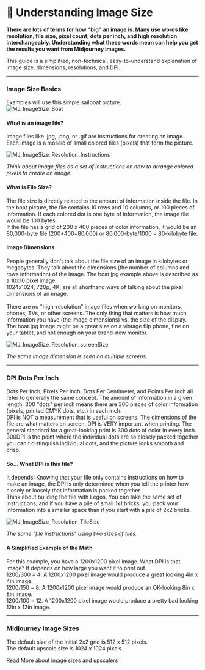 # 📏 Understanding Image Size

**There are lots of terms for how "big" an image is. Many use words like resolution, file size, pixel count, dots per inch, and high resolution interchangeably. Understanding what these words mean can help you get the results you want from Midjourney images.**

This guide is a simplified, non-technical, easy-to-understand explanation of image size, dimensions, resolutions, and DPI.

***

### Image Size Basics <a href="#image-size-basics" id="image-size-basics"></a>

Examples will use this simple sailboat picture.\
![MJ\_ImageSize\_Boat](https://cdn.document360.io/3040c2b6-fead-4744-a3a9-d56d621c6c7e/Images/Documentation/MJ\_ImageSize\_Boat.png)

#### What is an image file?

Image files like .jpg, .png, or .gif are instructions for creating an image.\
Each image is a mosaic of small colored tiles (pixels) that form the picture.

![MJ\_ImageSize\_Resolution\_Instructions](https://cdn.document360.io/3040c2b6-fead-4744-a3a9-d56d621c6c7e/Images/Documentation/MJ\_ImageSize\_Resolution\_Instructions.png)

_Think about image files as a set of instructions on how to arrange colored pixels to create an image._

#### What is File Size?

The file size is directly related to the amount of information inside the file. In the boat picture, the file contains 10 rows and 10 columns, or 100 pieces of information. If each colored dot is one byte of information, the image file would be 100 bytes.\
If the file has a grid of 200 x 400 pieces of color information, it would be an 80,000-byte file (200\*400=80,000) or 80,000-byte/1000 = 80-kilobyte file.

#### Image Dimensions

People generally don't talk about the file size of an image in kilobytes or megabytes. They talk about the dimensions (the number of columns and rows information) of the image. The boat.jpg example above is described as a 10x10 pixel image.\
1024x1024, 720p, 4K, are all shorthand ways of talking about the pixel dimensions of an image.\
​\
There are no "high-resolution" image files when working on monitors, phones, TVs, or other screens. The only thing that matters is how much information you have (the image dimensions) vs. the size of the display.\
The boat.jpg image might be a great size on a vintage flip phone, fine on your tablet, and not enough on your brand-new monitor.

![MJ\_ImageSize\_Resolution\_screenSize](https://cdn.document360.io/3040c2b6-fead-4744-a3a9-d56d621c6c7e/Images/Documentation/MJ\_ImageSize\_Resolution\_screenSize.png)

_The same image dimension is seen on multiple screens._

***

### DPI Dots Per Inch <a href="#dpi-dots-per-inch" id="dpi-dots-per-inch"></a>

Dots Per Inch, Pixels Per Inch, Dots Per Centimeter, and Points Per Inch all refer to generally the same concept. The amount of information in a given length. 300 "dots" per inch means there are 300 pieces of color information (pixels, printed CMYK dots, etc.) in each inch.\
DPI is NOT a measurement that is useful on screens. The dimensions of the file are what matters on screen. DPI is VERY important when printing. The general standard for a great-looking print is 300 dots of color in every inch. 300DPI is the point where the individual dots are so closely packed together you can't distinguish individual dots, and the picture looks smooth and crisp.

#### So... What DPI is this file?

It depends! Knowing that your file only contains instructions on how to make an image, the DPI is only determined when you tell the printer how closely or loosely that information is packed together.\
Think about building the file with Legos. You can take the same set of instructions, and if you have a pile of small 1x1 bricks, you pack your information into a smaller space than if you start with a pile of 2x2 bricks.

![MJ\_ImageSize\_Resolution\_TileSize](https://cdn.document360.io/3040c2b6-fead-4744-a3a9-d56d621c6c7e/Images/Documentation/MJ\_ImageSize\_Resolution\_TileSize.png)

_The same "file instructions" using two sizes of tiles._

#### A Simplified Example of the Math

For this example, you have a 1200x1200 pixel image. What DPI is that image? It depends on how large you want it to print out.\
1200/300 = 4. A 1200x1200 pixel image would produce a great looking 4in x 4in image.\
1200/150 = 8. A 1200x1200 pixel image would produce an OK-looking 8in x 8in image.\
1200/100 = 12. A 1200x1200 pixel image would produce a pretty bad looking 12in x 12in image.

***

### Midjourney Image Sizes <a href="#midjourney-image-sizes" id="midjourney-image-sizes"></a>

The default size of the initial 2x2 grid is 512 x 512 pixels.\
The default upscale size is 1024 x 1024 pixels.

Read More about image sizes and upscalers
